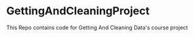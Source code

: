 GettingAndCleaningProject
=========================

This Repo contains code for Getting And Cleaning Data's course project
